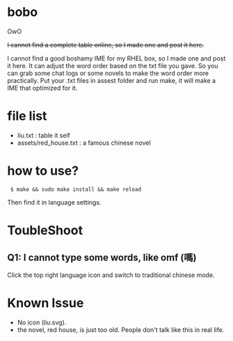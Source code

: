 # bobo
OwO

~~I cannot find a complete table online, so I made one and post it here.~~

I cannot find a good boshamy IME for my RHEL box, so I made one and post it here.
It can adjust the  word order based on the txt file you gave.
So you can grab some chat logs or some novels to make the word order more practically.
Put your .txt files in assest folder and run make, it will make a IME that optimized for it.
 
# file list

- liu.txt : table it self
- assets/red_house.txt : a famous chinese novel

# how to use?

````
 $ make && sudo make install && make reload
````

Then find it in language settings.

# ToubleShoot

## Q1: I cannot type some words, like omf (嗎)

Click the top right language icon and switch to traditional chinese mode.

# Known Issue

 - No icon (liu.svg).
 - the novel, red house, is just too old. People don't talk like this in real life.
